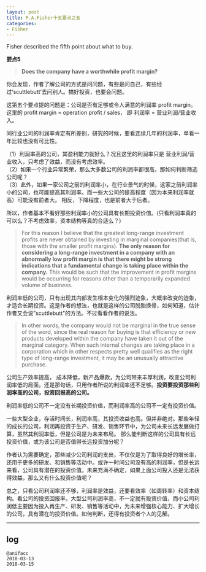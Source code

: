```yaml
---
layout: post
title: P.A.Fisher十五要点之五
categories:
- Fisher
---
```

Fisher described the fifth point about what to buy.

**要点5**

> **Does the company have a worthwhile profit margin?**

你会发现，作者了解公司的方式是问问题，有些是问自己，有些经过‘scuttlebutt’去问别人。搞好投资，也要会问题。

这第五个要点提的问题是：公司是否有足够或令人满意的利润率 profit margin。这里的 profit margin = operation profit / sales， 即 利润率 = 营业利润/营业收入。

同行业公司的利润率肯定有所差别，研究的时候，要看连续几年的利润率，单看一年比较也没有可比性。

（1）利润率高的公司，其盈利能力就好么？况且这里的利润率只是 营业利润/营业收入，只考虑了效益，而没有考虑效率。  
（2）如果一个行业异常繁荣，那么大多数公司的利润率都很高，那如何判断筛选公司呢？  
（3）此外，如果一家公司之前的利润率小，在行业景气的时候，这家之前利润率小的公司，也可能提高其利润率。而一些大公司的提高程度（因为本来利润率就高）可能没有前者大。 相反，下降程度，也是前者大于后者。

所以，作者基本不看好那些利润率小的公司具有长期投资价值。(只看利润率真的可以么？不考虑效率，资本结构等真的合适么？)

> For this reason I believe that the greatest long-range investment profits are never obtained by investing in marginal companies(that is, those with the smaller profit margins). **The only reason for considering a long-range investment in a company with an abnormally low profit margin is that there might be strong indications that a fundamental change is taking place within the company.** This would be such that the improvement in profit margins would be occurring for reasons other than a temporarily expanded volume of business.

利润率低的公司，只有出现其内部发生根本变化的强烈迹象，大概率改变的迹象，才适合长期投资。这是作者的想法，也就是这样的公司脱胎换骨，如何知道，估计作者又会说”scuttlebutt"的方法。不过看看作者的说法。

> In other words, the company would not be marginal in the true sense of the word, since the real reason for buying is that efficiency or new products developed within the company have taken it out of the marginal category. When such internal changes are taking place in a corporation which in other respects pretty well qualifies as the right type of long-range investment, it may be an unusually attractive purchase.

公司生产效率提高， 成本降低，新产品爆款，为公司带来丰厚利润，改变公司利润率低的局面。还是那句话，只用作者所说的利润率还不足够。**投资要投资那些利润率高的公司，投资回报高的公司。**

利润率低的公司不一定没有长期投资价值，而利润率高的公司不一定有投资价值。

一些大型企业，存活时间长，利润率高，其投资收益也高。但并非绝对。那些年轻的成长的公司，利润再投资于生产、研发、销售环节中，为公司未来长远发展做打算，虽然其利润率低，但是公司是为未来布局。 那么能判断这样的公司具有长远投资价值，或为该公司是否值得长远投资加分呢？

作者认为需要确定，那些减少公司利润的支出，不仅仅是为了取得良好的增长率，还用于更多的研发、和销售等活动中。或许一时间公司没有高的利润率，但是长远来看，公司具有潜在的投资价值。未来充满不确定，如果上面公司投入还是无法获得效益，那么又有什么投资价值呢？

总之，只看公司利润率还不够，利润率是效益，还要看效率（如周转率）和资本结构。看公司的投资回报率。大型公司利润率高，不一定就有投资价值，而小公司利润低主要因为投入再生产、研发、销售等活动中，为未来增强核心能力、扩大增长的公司，具有潜在的投资价值。如何判断，还得有投资者个人的见解。

---

## log

```
@anifacc
2018-03-13  
2018-03-15
```
